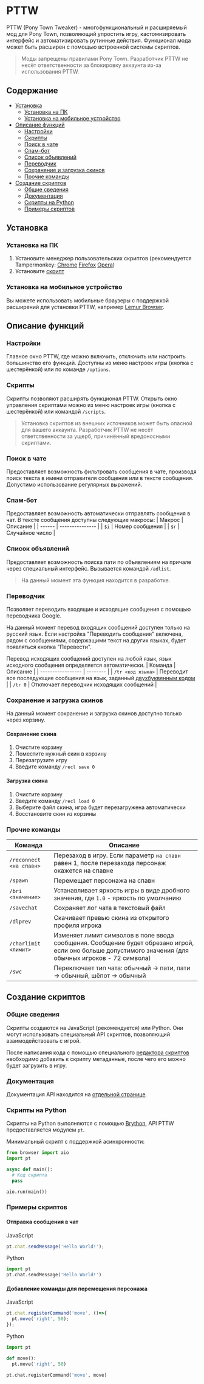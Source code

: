 # PTTW
PTTW (Pony Town Tweaker) - многофункциональный и расширяемый мод для Pony Town, позволяющий упростить игру, кастомизировать интерфейс и автоматизировать рутинные действия. Функционал мода может быть расширен с помощью встроенной системы скриптов.

> Моды запрещены правилами Pony Town. Разработчик PTTW не несёт ответственности за блокировку аккаунта из-за использования PTTW.

## Содержание
- [Установка](#установка)
  - [Установка на ПК](#установка-на-пк)
  - [Установка на мобильное устройство](#установка-на-мобильное-устройство)
- [Описание функций](#описание-функций)
  - [Настройки](#настройки)
  - [Скрипты](#скрипты)
  - [Поиск в чате](#поиск-в-чате)
  - [Спам-бот](#спам-бот)
  - [Список объявлений](#список-объявлений)
  - [Переводчик](#переводчик)
  - [Сохранение и загрузка скинов](#сохранение-и-загрузка-скинов)
  - [Прочие команды](#прочие-команды)
- [Создание скриптов](#создание-скриптов)
  - [Общие сведения](#общие-сведения)
  - [Документация](#документация)
  - [Скрипты на Python](#скрипты-на-python)
  - [Примеры скриптов](#примеры-скриптов)

## Установка
### Установка на ПК
1. Установите менеджер пользовательских скриптов (рекомендуется Tampermonkey: [Chrome](https://chrome.google.com/webstore/detail/tampermonkey/dhdgffkkebhmkfjojejmpbldmpobfkfo) [Firefox](https://addons.mozilla.org/ru/firefox/addon/tampermonkey/) [Opera](https://addons.opera.com/ru/extensions/details/tampermonkey-beta/))
2. Установите [скрипт](https://raw.githubusercontent.com/pttw-dev/pttw/main/pttw.user.js)
### Установка на мобильное устройство
Вы можете использовать мобильные браузеры с поддержкой расширений для установки PTTW, например [Lemur Browser](https://play.google.com/store/apps/details?id=com.lemurbrowser.exts).  

## Описание функций
### Настройки
Главное окно PTTW, где можно включить, отключить или настроить большинство его функций. Доступны из меню настроек игры (кнопка с шестерёнкой) или по команде `/options`.
### Скрипты
Скрипты позволяют расширять функционал PTTW. Открыть окно управления скриптами можно из меню настроек игры (кнопка с шестерёнкой) или командой `/scripts`.
> Установка скриптов из внешних источников может быть опасной для вашего аккаунта. Разработчик PTTW не несёт ответственности за ущерб, причинённый вредоносными скриптами.
### Поиск в чате
Предоставляет возможность фильтровать сообщения в чате, производя поиск текста в имени отправителя сообщения или в тексте сообщения. Допустимо использование регулярных выражений.
### Спам-бот
Предоставляет возможность автоматически отправлять сообщения в чат. В тексте сообщения доступны следующие макросы:
| Макрос | Описание        |
| ------ | --------------- |
| `$i`   | Номер сообщения |
| `$r`   | Случайное число |
### Список объявлений
Предоставляет возможность поиска пати по объявлениям на причале через специальный интерфейс. Вызывается командой `/adlist`.
> На данный момент эта функция находится в разработке.
### Переводчик
Позволяет переводить входящие и исходящие сообщения с помощью переводчика Google.

На данный момент перевод входящих сообщений доступен только на русский язык. Если настройка "Переводить сообщения" включена, рядом с сообщениями, содержащими текст на других языках, будет появляться кнопка "Перевести".

Перевод исходящих сообщений доступен на любой язык, язык исходного сообщения определяется автоматически.
| Команда           | Описание |
| ----------------- | -------- |
| `/tr <код языка>` | Переводит все последующие сообщения на язык, заданный [двухбуквенным кодом](https://ru.wikipedia.org/wiki/%D0%9A%D0%BE%D0%B4%D1%8B_%D1%8F%D0%B7%D1%8B%D0%BA%D0%BE%D0%B2) |
| `/tr 0`           | Отключает переводчик исходящих сообщений |
### Сохранение и загрузка скинов
На данный момент сохранение и загрузка скинов доступно только через корзину.

#### Сохранение скина
1. Очистите корзину
2. Поместите нужный скин в корзину
3. Перезагрузите игру
4. Введите команду `/recl save 0`
#### Загрузка скина
1. Очистите корзину
2. Введите команду `/recl load 0`
3. Выберите файл скина, игра будет перезагружена автоматически
4. Восстановите скин из корзины
### Прочие команды
| Команда | Описание |
| ------- | -------- |
| `/reconnect <на спавн>` | Перезаход в игру. Если параметр `на спавн` равен 1, после перезахода персонаж окажется на спавне |
| `/spawn` | Перемещает персонажа на спавн |
| `/bri <значение>` | Устанавливает яркость игры в виде дробного значения, где `1.0` - яркость по умолчанию |
| `/savechat` | Сохраняет лог чата в текстовый файл |
| `/dlprev` | Скачивает превью скина из открытого профиля игрока |
| `/charlimit <лимит>` | Изменяет лимит символов в поле ввода сообщения. Сообщение будет обрезано игрой, если оно больше допустимого значения (для обычных игроков - 72 символа) |
| `/swc` | Переключает тип чата: обычный -> пати, пати -> обычный, шёпот -> обычный |
## Создание скриптов
### Общие сведения
Скрипты создаются на JavaScript (рекомендуется) или Python. Они могут использовать специальный API скриптов, позволяющий взаимодействовать с игрой.

После написания кода с помощью специального [редактора скриптов](https://nekit270.ch/pttw/editor/) необходимо добавить к скрипту метаданные, после чего его можно будет загрузить в игру.
### Документация
Документация API находится на [отдельной странице](docs.md).
### Скрипты на Python
Скрипты на Python выполняются с помощью [Brython](https://brython.info/), API PTTW предоставляется модулем `pt`.

Минимальный скрипт с поддержкой асинхронности:
```python
from browser import aio
import pt

async def main():
  # Код скрипта
  pass

aio.run(main())
```
### Примеры скриптов
#### Отправка сообщения в чат
JavaScript
```js
pt.chat.sendMessage('Hello World!');
```
Python
```python
import pt
pt.chat.sendMessage('Hello World!')
```
#### Добавление команды для перемещения персонажа
JavaScript
```js
pt.chat.registerCommand('move', ()=>{
  pt.move('right', 50);
});
```
Python
```python
import pt

def move():
  pt.move('right', 50)

pt.chat.registerCommand('move', move)
```

